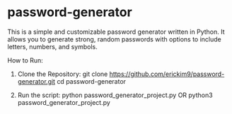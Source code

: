 # password-generator
This is a simple and customizable password generator written in Python. It allows you to generate strong, random passwords with options to include letters, numbers, and symbols.

How to Run:
1. Clone the Repository:
  git clone https://github.com/erickim9/password-generator.git
  cd password-generator

2. Run the script:
  python password_generator_project.py
  OR
  python3 password_generator_project.py
